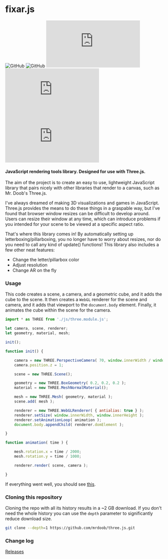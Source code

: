 fixar.js
========

![GitHub](https://img.shields.io/badge/Supported%3A-Three.js-brightgreen)
![GitHub](https://img.shields.io/badge/Unsupported%3A-Pixi.js%2C%20Several%20other%20libraries-red)
![GitHub file size in bytes](https://img.shields.io/github/size/BraidenPsiuk/fixar.js/fixar.min.js?label=minzipped%20size)
![GitHub](https://img.shields.io/github/license/BraidenPsiuk/fixar.js)
![GitHub Repo stars](https://img.shields.io/github/stars/BraidenPsiuk/fixar.js?color=yellow)

#### JavaScript rendering tools library. Designed for use with Three.js. ####

The aim of the project is to create an easy to use, lightweight JavaScript library that pairs nicely with other libraries that render to a canvas, such as Mr. Doob's Three.js.

I've always dreamed of making 3D visualizations and games in JavaScript. Three.js provides the means to do these things in a graspable way, but I've found that browser window resizes can be difficult to develop around. Users can resize their window at any time, which can introduce problems if you intended for your scene to be viewed at a specific aspect ratio.

That's where this library comes in! By automatically setting up letterboxing/pillarboxing, you no longer have to worry about resizes, nor do you need to call any kind of update() functions!
This library also includes a few other neat features:
- Change the letter/pillarbox color
- Adjust resolution
- Change AR on the fly

### Usage ###

This code creates a scene, a camera, and a geometric cube, and it adds the cube to the scene. It then creates a `WebGL` renderer for the scene and camera, and it adds that viewport to the `document.body` element. Finally, it animates the cube within the scene for the camera.

```javascript
import * as THREE from './js/three.module.js';

let camera, scene, renderer;
let geometry, material, mesh;

init();

function init() {

	camera = new THREE.PerspectiveCamera( 70, window.innerWidth / window.innerHeight, 0.01, 10 );
	camera.position.z = 1;

	scene = new THREE.Scene();

	geometry = new THREE.BoxGeometry( 0.2, 0.2, 0.2 );
	material = new THREE.MeshNormalMaterial();

	mesh = new THREE.Mesh( geometry, material );
	scene.add( mesh );

	renderer = new THREE.WebGLRenderer( { antialias: true } );
	renderer.setSize( window.innerWidth, window.innerHeight );
	renderer.setAnimationLoop( animation );
	document.body.appendChild( renderer.domElement );

}

function animation( time ) {

	mesh.rotation.x = time / 2000;
	mesh.rotation.y = time / 1000;

	renderer.render( scene, camera );

}
```

If everything went well, you should see [this](https://jsfiddle.net/zdjankqw/).

### Cloning this repository ###

Cloning the repo with all its history results in a ~2 GB download. If you don't need the whole history you can use the `depth` parameter to significantly reduce download size.

```sh
git clone --depth=1 https://github.com/mrdoob/three.js.git
```

### Change log ###

[Releases](https://github.com/mrdoob/three.js/releases)


[npm]: https://img.shields.io/npm/v/three
[npm-url]: https://www.npmjs.com/package/three
[build-size]: https://badgen.net/bundlephobia/minzip/three
[build-size-url]: https://bundlephobia.com/result?p=three
[npm-downloads]: https://img.shields.io/npm/dw/three
[npmtrends-url]: https://www.npmtrends.com/three
[lgtm]: https://img.shields.io/lgtm/alerts/github/mrdoob/three.js
[lgtm-url]: https://lgtm.com/projects/g/mrdoob/three.js/

